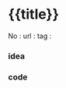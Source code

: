 # {{title}}

No	:
url	: <!-- url -->
tag	: <!--[[ content ]]  #ABC #color-->

### idea

### code
```cpp

```